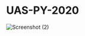 # UAS-PY-2020
![Screenshot (2)](https://user-images.githubusercontent.com/56962466/72674913-1852f880-3aaf-11ea-880e-2c71602ebcdb.png)
